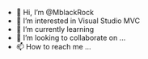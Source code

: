 - 👋 Hi, I’m @MblackRock
- 👀 I’m interested in Visual Studio MVC
- 🌱 I’m currently learning   
- 💞️ I’m looking to collaborate on ...
- 📫 How to reach me ...

<!---
MblackRock/MblackRock is a ✨ special ✨ repository because its `README.md` (this file) appears on your GitHub profile.
You can click the Preview link to take a look at your changes.
--->
